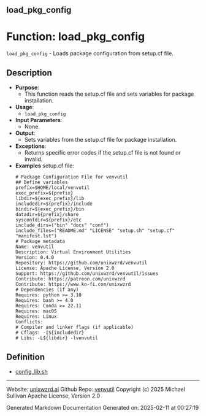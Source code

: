 ## load_pkg_config
# Function: load_pkg_config
`load_pkg_config` - Loads package configuration from setup.cf file.
## Description
- **Purpose**:
  - This function reads the setup.cf file and sets variables for package installation.
- **Usage**:
  - `load_pkg_config`
- **Input Parameters**:
  - None.
- **Output**:
  - Sets variables from the setup.cf file for package installation.
- **Exceptions**:
  - Returns specific error codes if the setup.cf file is not found or invalid.
- **Examples** setup.cf file:
    ```  
    # Package Configuration File for venvutil
    ## Define variables
    prefix=$HOME/local/venvutil
    exec_prefix=${prefix}
    libdir=${exec_prefix}/lib
    includedir=${prefix}/include
    bindir=${exec_prefix}/bin
    datadir=${prefix}/share
    sysconfdir=${prefix}/etc
    include_dirs=("bin" "docs" "conf")
    include_files=("README.md" "LICENSE" "setup.sh" "setup.cf" "manifest.lst")
    # Package metadata
    Name: venvutil
    Description: Virtual Environment Utilities
    Version: 0.4.0
    Repository: https://github.com/unixwzrd/venvutil
    License: Apache License, Version 2.0
    Support: https://github.com/unixwzrd/venvutil/issues
    Contribute: https://patreon.com/unixwzrd
    Contribute: https://www.ko-fi.com/unixwzrd
    # Dependencies (if any)
    Requires: python >= 3.10
    Requires: bash >= 4.0
    Requires: Conda >= 22.11
    Requires: macOS
    Requires: Linux
    Conflicts:
    # Compiler and linker flags (if applicable)
    # Cflags: -I${includedir}
    # Libs: -L${libdir} -lvenvutil
    ```

## Definition 

* [config_lib.sh](../config_lib_sh.md)
---

Website: [unixwzrd.ai](https://unixwzrd.ai)
Github Repo: [venvutil](https://github.com/unixwzrd/venvutil)
Copyright (c) 2025 Michael Sullivan
Apache License, Version 2.0

Generated Markdown Documentation
Generated on: 2025-02-11 at 00:27:19
